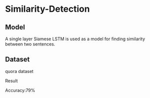 # Similarity-Detection 

## Model

A single layer Siamese LSTM is used as a model for finding similarity between two sentences.

## Dataset

quora dataset

Result

Accuracy:79%

